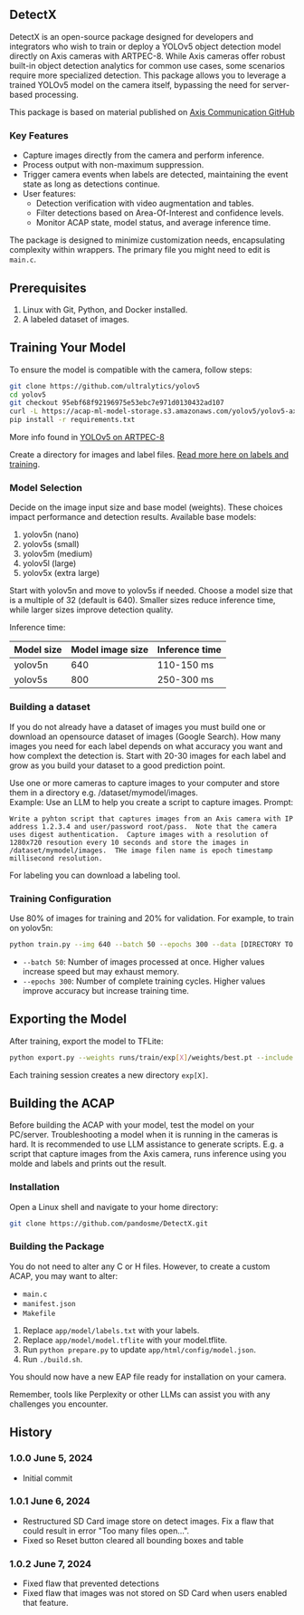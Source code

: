 ## DetectX

DetectX is an open-source package designed for developers and integrators who wish to train or deploy a YOLOv5 object detection model directly on Axis cameras with ARTPEC-8. While Axis cameras offer robust built-in object detection analytics for common use cases, some scenarios require more specialized detection. This package allows you to leverage a trained YOLOv5 model on the camera itself, bypassing the need for server-based processing.

This package is based on material published on [Axis Communication GitHub](https://github.com/AxisCommunications/acap-native-sdk-examples)

### Key Features

- Capture images directly from the camera and perform inference.
- Process output with non-maximum suppression.
- Trigger camera events when labels are detected, maintaining the event state as long as detections continue.
- User features:
  - Detection verification with video augmentation and tables.
  - Filter detections based on Area-Of-Interest and confidence levels.
  - Monitor ACAP state, model status, and average inference time.

The package is designed to minimize customization needs, encapsulating complexity within wrappers. The primary file you might need to edit is `main.c`.

## Prerequisites

1. Linux with Git, Python, and Docker installed.
2. A labeled dataset of images.

## Training Your Model

To ensure the model is compatible with the camera, follow steps:

```bash
git clone https://github.com/ultralytics/yolov5
cd yolov5
git checkout 95ebf68f92196975e53ebc7e971d0130432ad107
curl -L https://acap-ml-model-storage.s3.amazonaws.com/yolov5/yolov5-axis-A8.patch | git apply
pip install -r requirements.txt
```

More info found in [YOLOv5 on ARTPEC-8](https://github.com/AxisCommunications/axis-model-zoo/blob/main/docs/yolov5-on-artpec8.md)

Create a directory for images and label files.
[Read more here on labels and training](https://docs.ultralytics.com/yolov5/tutorials/train_custom_data/).


### Model Selection

Decide on the image input size and base model (weights). These choices impact performance and detection results. Available base models:

1. yolov5n (nano)
2. yolov5s (small)
3. yolov5m (medium)
4. yolov5l (large)
5. yolov5x (extra large)

Start with yolov5n and move to yolov5s if needed. Choose a model size that is a multiple of 32 (default is 640). Smaller sizes reduce inference time, while larger sizes improve detection quality.

Inference time: 

| Model size | Model image size | Inference time |
|----------|----------|----------|
| yolov5n | 640   | 110-150 ms   |
| yolov5s | 800   | 250-300 ms   |

### Building a dataset
If you do not already have a dataset of images you must build one or download an opensource dataset of images (Google Search).  How many images you need for each label depends on what accuracy you want and how complext the detection is.  Start with 20-30 images for each label and grow as you build your dataset to a good prediction point.  

Use one or more cameras to capture images to your computer and store them in a directory e.g. /dataset/mymodel/images.  
Example:
Use an LLM to help you create a script to capture images.
Prompt:
```
Write a pyhton script that captures images from an Axis camera with IP address 1.2.3.4 and user/password root/pass.  Note that the camera uses digest authentication.  Capture images with a resolution of 1280x720 resoution every 10 seconds and store the images in /dataset/mymodel/images.  THe image filen name is epoch timestamp millisecond resolution.
```
For labeling you can download a labeling tool.

### Training Configuration

Use 80% of images for training and 20% for validation. For example, to train on yolov5n:

```bash
python train.py --img 640 --batch 50 --epochs 300 --data [DIRECTORY TO YOUR DATASET]/data.yaml --weights ./models/yolov5n.pt
```

- `--batch 50`: Number of images processed at once. Higher values increase speed but may exhaust memory.
- `--epochs 300`: Number of complete training cycles. Higher values improve accuracy but increase training time.

## Exporting the Model

After training, export the model to TFLite:

```bash
python export.py --weights runs/train/exp[X]/weights/best.pt --include tflite --int8 --per-tensor --img-size 640
```

Each training session creates a new directory `exp[X]`.

## Building the ACAP
Before building the ACAP with your model,  test the model on your PC/server.  Troubleshooting a model when it is running in the cameras is hard.
It is recommended to use LLM assistance to generate scripts.  E.g. a script that capture images from the Axis camera, runs inference using you molde and labels and prints out the result.  

### Installation
Open a Linux shell and navigate to your home directory:

```bash
git clone https://github.com/pandosme/DetectX.git
```
### Building the Package
You do not need to alter any C or H files. However, to create a custom ACAP, you may want to alter:

- `main.c`
- `manifest.json`
- `Makefile`

1. Replace `app/model/labels.txt` with your labels.
2. Replace `app/model/model.tflite` with your model.tflite.
3. Run `python prepare.py` to update `app/html/config/model.json`.
4. Run `./build.sh`.

You should now have a new EAP file ready for installation on your camera.

Remember, tools like Perplexity or other LLMs can assist you with any challenges you encounter.

## History

### 1.0.0	June 5, 2024
- Initial commit

### 1.0.1	June 6, 2024
- Restructured SD Card image store on detect images. Fix a flaw that could result in error "Too many files open...".
- Fixed so Reset button cleared all bounding boxes and table

### 1.0.2	June 7, 2024
- Fixed flaw that prevented detections
- Fixed flaw that images was not stored on SD Card when users enabled that feature. 
